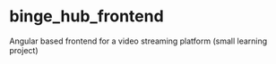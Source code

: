 # binge_hub_frontend
Angular based frontend for a video streaming platform (small learning project)
